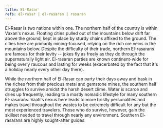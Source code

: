 ```yaml
---
title: El-Rasar
refs: el-rasar | el-rasaran | rasaran
---
```


El-Rasar is two nations within one. The northern half of the country is within Vaxan's nexus. Floating cities pulled out of the mountains below drift far above the ground, kept in place by sturdy chains affixed to the ground. The cities here are primarily mining-focused, relying on the rich ore veins in the mountains below. Despite the difficulty of their trade, northern El-rasarans are famous for their levity -- jokes fly as freely as they do through the supernaturally light air. El-rasaran parties are known continent-wide for being overly raucous and lasting for weeks (exacerbated by the fact that it's a holiday nearly every other day there).

While the northern half of El-Rasar can party their days away and bask in the riches from their precious metal and gemstone mines, the southern half struggles to survive amidst the harsh desert clime. Water is scarce and dries up frequently, leading to a mostly nomadic lifestyle for many southern El-rasarans. Vaati's nexus here leads to more bristly personalities and makes travel throughout the wastes to be extremely difficult for any but the most experienced travelers. Those who do survive, however, gain the skillset needed to travel through nearly any environment. Southern El-rasarans are highly sought-after guides.
